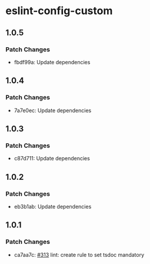 # eslint-config-custom

## 1.0.5

### Patch Changes

- fbdf99a: Update dependencies

## 1.0.4

### Patch Changes

- 7a7e0ec: Update dependencies

## 1.0.3

### Patch Changes

- c87d711: Update dependencies

## 1.0.2

### Patch Changes

- eb3b1ab: Update dependencies

## 1.0.1

### Patch Changes

- ca7aa7c: [#313](https://gitlab.mgdis.fr/core/core-ui/core-ui/-/issues/313) lint: create rule to set tsdoc mandatory

